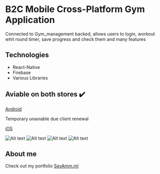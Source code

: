 # B2C Mobile Cross-Platform Gym Application

Connected to Gym_management backed, allows users to login, workout whit round timer, save progress and check them and many features

## Technologies

<ul>
  <li>React-Native</li>
   <li>Firebase</li>
   <li>Various Libraries</li>
  </ul>

## Aviable on both stores :heavy_check_mark:

[Android](https://play.google.com/store/apps/details?id=com.fitandfight.brokenRopes)

Temporary unaviable due client renewal

[iOS]()


![Alt text](https://firebasestorage.googleapis.com/v0/b/sevamm-f9e0c.appspot.com/o/fitfight%2FSchermata%202021-03-22%20alle%2012.45.19.png?alt=media&token=39868651-333f-4840-a93e-a7585da68a82)
![Alt text](https://firebasestorage.googleapis.com/v0/b/sevamm-f9e0c.appspot.com/o/fitfight%2FSchermata%202021-03-22%20alle%2012.45.27.png?alt=media&token=7a65d5d7-4b50-446f-bd9e-143b274966aa)
![Alt text](https://firebasestorage.googleapis.com/v0/b/sevamm-f9e0c.appspot.com/o/fitfight%2FSchermata%202021-03-22%20alle%2012.45.32.png?alt=media&token=48d37fdb-c5b3-42ab-afcc-22b3947b71d7)
![Alt text](https://firebasestorage.googleapis.com/v0/b/sevamm-f9e0c.appspot.com/o/fitfight%2FSchermata%202021-03-22%20alle%2012.45.39.png?alt=media&token=c0d8e886-3bc0-4a39-8a38-440b808ba832)



## About me

Check out my portfolio [SevAmm.ml](https://sevamm.ml)
